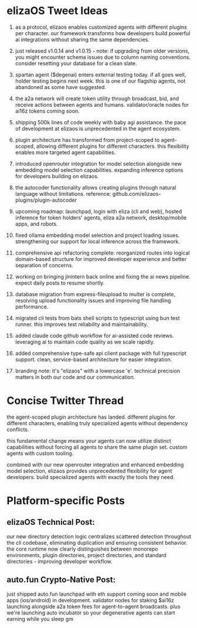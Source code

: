 # elizaOS Tweet Ideas

1. as a protocol, elizaos enables customized agents with different plugins per character. our framework transforms how developers build powerful ai integrations without sharing the same dependencies.

2. just released v1.0.14 and v1.0.15 - note: if upgrading from older versions, you might encounter schema issues due to column naming conventions. consider resetting your database for a clean slate.

3. spartan agent ($degenai) enters external testing today. if all goes well, holder testing begins next week. this is one of our flagship agents, not abandoned as some have suggested.

4. the a2a network will create token utility through broadcast, bid, and receive actions between agents and humans. validator/oracle nodes for ai16z tokens coming soon.

5. shipping 500k lines of code weekly with baby agi assistance. the pace of development at elizaos is unprecedented in the agent ecosystem.

6. plugin architecture has transformed from project-scoped to agent-scoped, allowing different plugins for different characters. this flexibility enables more targeted agent capabilities.

7. introduced openrouter integration for model selection alongside new embedding model selection capabilities. expanding inference options for developers building on elizaos.

8. the autocoder functionality allows creating plugins through natural language without limitations. reference: github.com/elizaos-plugins/plugin-autocoder

9. upcoming roadmap: launchpad, login with eliza (cli and web), hosted inference for token holders' agents, eliza a2a network, desktop/mobile apps, and robots.

10. fixed ollama embedding model selection and project loading issues. strengthening our support for local inference across the framework.

11. comprehensive api refactoring complete: reorganized routes into logical domain-based structure for improved developer experience and better separation of concerns.

12. working on bringing jinintern back online and fixing the ai news pipeline. expect daily posts to resume shortly.

13. database migration from express-fileupload to multer is complete, resolving upload functionality issues and improving file handling performance.

14. migrated cli tests from bats shell scripts to typescript using bun test runner. this improves test reliability and maintainability.

15. added claude code github workflow for ai-assisted code reviews. leveraging ai to maintain code quality as we scale rapidly.

16. added comprehensive type-safe api client package with full typescript support. clean, service-based architecture for easier integration.

17. branding note: it's "elizaos" with a lowercase 'e'. technical precision matters in both our code and our communication.

# Concise Twitter Thread

the agent-scoped plugin architecture has landed. different plugins for different characters, enabling truly specialized agents without dependency conflicts.

this fundamental change means your agents can now utilize distinct capabilities without forcing all agents to share the same plugin set. custom agents with custom tooling.

combined with our new openrouter integration and enhanced embedding model selection, elizaos provides unprecedented flexibility for agent developers. build specialized agents with exactly the tools they need.

# Platform-specific Posts

## elizaOS Technical Post:
our new directory detection logic centralizes scattered detection throughout the cli codebase, eliminating duplication and ensuring consistent behavior. the core runtime now clearly distinguishes between monorepo environments, plugin directories, project directories, and standard directories - improving developer workflow.

## auto.fun Crypto-Native Post:
just shipped auto.fun launchpad with eth support coming soon and mobile apps (ios/android) in development. validator nodes for staking $ai16z launching alongside a2a token fees for agent-to-agent broadcasts. plus we're launching auto incubator so your degenerative agents can start earning while you sleep gm